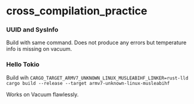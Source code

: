 # cross_compilation_practice

### UUID and SysInfo
Build with same command. Does not produce any errors but temperature info is missing on vacuum.

### Hello Tokio
Build wih `CARGO_TARGET_ARMV7_UNKNOWN_LINUX_MUSLEABIHF_LINKER=rust-lld cargo build --release --target armv7-unknown-linux-musleabihf`

Works on Vacuum flawlessly.

